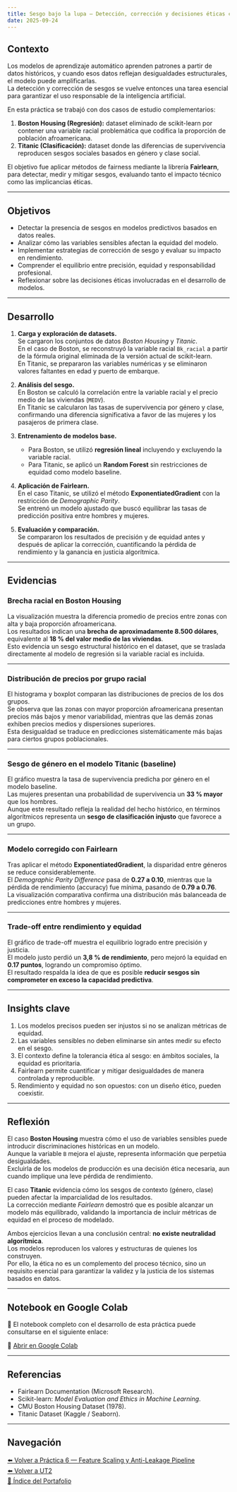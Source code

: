 ```yaml
---
title: Sesgo bajo la lupa — Detección, corrección y decisiones éticas con Fairlearn
date: 2025-09-24
---
```


## Contexto

Los modelos de aprendizaje automático aprenden patrones a partir de datos históricos, y cuando esos datos reflejan desigualdades estructurales, el modelo puede amplificarlas.  
La detección y corrección de sesgos se vuelve entonces una tarea esencial para garantizar el uso responsable de la inteligencia artificial.

En esta práctica se trabajó con dos casos de estudio complementarios:  

1. **Boston Housing (Regresión):** dataset eliminado de scikit-learn por contener una variable racial problemática que codifica la proporción de población afroamericana.  
2. **Titanic (Clasificación):** dataset donde las diferencias de supervivencia reproducen sesgos sociales basados en género y clase social.

El objetivo fue aplicar métodos de fairness mediante la librería **Fairlearn**, para detectar, medir y mitigar sesgos, evaluando tanto el impacto técnico como las implicancias éticas.

---

## Objetivos

- Detectar la presencia de sesgos en modelos predictivos basados en datos reales.  
- Analizar cómo las variables sensibles afectan la equidad del modelo.  
- Implementar estrategias de corrección de sesgo y evaluar su impacto en rendimiento.  
- Comprender el equilibrio entre precisión, equidad y responsabilidad profesional.  
- Reflexionar sobre las decisiones éticas involucradas en el desarrollo de modelos.

---

## Desarrollo

1. **Carga y exploración de datasets.**  
   Se cargaron los conjuntos de datos *Boston Housing* y *Titanic*.  
   En el caso de Boston, se reconstruyó la variable racial `Bk_racial` a partir de la fórmula original eliminada de la versión actual de scikit-learn.  
   En Titanic, se prepararon las variables numéricas y se eliminaron valores faltantes en edad y puerto de embarque.

2. **Análisis del sesgo.**  
   En Boston se calculó la correlación entre la variable racial y el precio medio de las viviendas (`MEDV`).  
   En Titanic se calcularon las tasas de supervivencia por género y clase, confirmando una diferencia significativa a favor de las mujeres y los pasajeros de primera clase.

3. **Entrenamiento de modelos base.**  
   - Para Boston, se utilizó **regresión lineal** incluyendo y excluyendo la variable racial.  
   - Para Titanic, se aplicó un **Random Forest** sin restricciones de equidad como modelo baseline.  

4. **Aplicación de Fairlearn.**  
   En el caso Titanic, se utilizó el método **ExponentiatedGradient** con la restricción de *Demographic Parity*.  
   Se entrenó un modelo ajustado que buscó equilibrar las tasas de predicción positiva entre hombres y mujeres.

5. **Evaluación y comparación.**  
   Se compararon los resultados de precisión y de equidad antes y después de aplicar la corrección, cuantificando la pérdida de rendimiento y la ganancia en justicia algorítmica.

---

## Evidencias

### Brecha racial en Boston Housing

La visualización muestra la diferencia promedio de precios entre zonas con alta y baja proporción afroamericana.  
Los resultados indican una **brecha de aproximadamente 8.500 dólares**, equivalente al **18 % del valor medio de las viviendas**.  
Esto evidencia un sesgo estructural histórico en el dataset, que se traslada directamente al modelo de regresión si la variable racial es incluida.

---

### Distribución de precios por grupo racial

El histograma y boxplot comparan las distribuciones de precios de los dos grupos.  
Se observa que las zonas con mayor proporción afroamericana presentan precios más bajos y menor variabilidad, mientras que las demás zonas exhiben precios medios y dispersiones superiores.  
Esta desigualdad se traduce en predicciones sistemáticamente más bajas para ciertos grupos poblacionales.

---

### Sesgo de género en el modelo Titanic (baseline)

El gráfico muestra la tasa de supervivencia predicha por género en el modelo baseline.  
Las mujeres presentan una probabilidad de supervivencia un **33 % mayor** que los hombres.  
Aunque este resultado refleja la realidad del hecho histórico, en términos algorítmicos representa un **sesgo de clasificación injusto** que favorece a un grupo.

---

### Modelo corregido con Fairlearn

Tras aplicar el método **ExponentiatedGradient**, la disparidad entre géneros se reduce considerablemente.  
El *Demographic Parity Difference* pasa de **0.27 a 0.10**, mientras que la pérdida de rendimiento (accuracy) fue mínima, pasando de **0.79 a 0.76**.  
La visualización comparativa confirma una distribución más balanceada de predicciones entre hombres y mujeres.

---

### Trade-off entre rendimiento y equidad

El gráfico de trade-off muestra el equilibrio logrado entre precisión y justicia.  
El modelo justo perdió un **3,8 % de rendimiento**, pero mejoró la equidad en **0.17 puntos**, logrando un compromiso óptimo.  
El resultado respalda la idea de que es posible **reducir sesgos sin comprometer en exceso la capacidad predictiva**.

---

## Insights clave

1. Los modelos precisos pueden ser injustos si no se analizan métricas de equidad.  
2. Las variables sensibles no deben eliminarse sin antes medir su efecto en el sesgo.  
3. El contexto define la tolerancia ética al sesgo: en ámbitos sociales, la equidad es prioritaria.  
4. Fairlearn permite cuantificar y mitigar desigualdades de manera controlada y reproducible.  
5. Rendimiento y equidad no son opuestos: con un diseño ético, pueden coexistir.

---

## Reflexión

El caso **Boston Housing** muestra cómo el uso de variables sensibles puede introducir discriminaciones históricas en un modelo.  
Aunque la variable `B` mejora el ajuste, representa información que perpetúa desigualdades.  
Excluirla de los modelos de producción es una decisión ética necesaria, aun cuando implique una leve pérdida de rendimiento.

El caso **Titanic** evidencia cómo los sesgos de contexto (género, clase) pueden afectar la imparcialidad de los resultados.  
La corrección mediante *Fairlearn* demostró que es posible alcanzar un modelo más equilibrado, validando la importancia de incluir métricas de equidad en el proceso de modelado.

Ambos ejercicios llevan a una conclusión central: **no existe neutralidad algorítmica**.  
Los modelos reproducen los valores y estructuras de quienes los construyen.  
Por ello, la ética no es un complemento del proceso técnico, sino un requisito esencial para garantizar la validez y la justicia de los sistemas basados en datos.

---

## Notebook en Google Colab

📓 El notebook completo con el desarrollo de esta práctica puede consultarse en el siguiente enlace:

🔗 [Abrir en Google Colab](https://colab.research.google.com/github/Agustina-Esquibel/Ingenieria-datos/blob/main/docs/UT2/practica7/UT2_practica7.ipynb)


---

## Referencias

- Fairlearn Documentation (Microsoft Research).  
- Scikit-learn: *Model Evaluation and Ethics in Machine Learning*.  
- CMU Boston Housing Dataset (1978).  
- Titanic Dataset (Kaggle / Seaborn).  

---

## Navegación

[⬅️ Volver a Práctica 6 — Feature Scaling y Anti-Leakage Pipeline](../practica6/main6.md)  
[⬅️ Volver a UT2](../main.md)  
[📓 Índice del Portafolio](../../portfolio/index.md)
